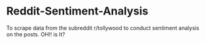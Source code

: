 # Reddit-Sentiment-Analysis
To scrape data from the subreddit r/tollywood to conduct sentiment analysis on the posts.
OH!! is It?

